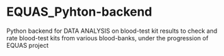 # EQUAS_Pyhton-backend
Python backend for DATA ANALYSIS on blood-test kit results to check and rate blood-test kits from various blood-banks, under the progression of EQUAS project 
